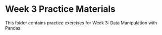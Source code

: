 # Week 3 Practice Materials

This folder contains practice exercises for Week 3: Data Manipulation with Pandas.